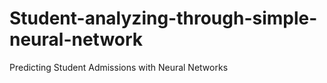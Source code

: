 # Student-analyzing-through-simple-neural-network
Predicting Student Admissions with Neural Networks
